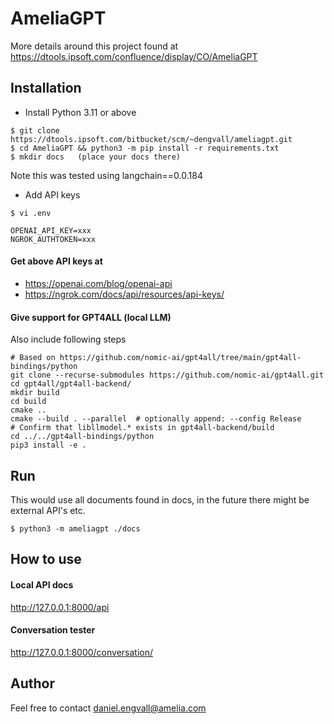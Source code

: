 # AmeliaGPT

More details around this project found at 
https://dtools.ipsoft.com/confluence/display/CO/AmeliaGPT

## Installation
- Install Python 3.11 or above

```shell
$ git clone https://dtools.ipsoft.com/bitbucket/scm/~dengvall/ameliagpt.git
$ cd AmeliaGPT && python3 -m pip install -r requirements.txt
$ mkdir docs   (place your docs there)
```
Note this was tested using langchain==0.0.184


- Add API keys
````shell
$ vi .env

OPENAI_API_KEY=xxx
NGROK_AUTHTOKEN=xxx
````

#### Get above API keys at
- https://openai.com/blog/openai-api
- https://ngrok.com/docs/api/resources/api-keys/

#### Give support for GPT4ALL (local LLM)
Also include following steps
```shell
# Based on https://github.com/nomic-ai/gpt4all/tree/main/gpt4all-bindings/python
git clone --recurse-submodules https://github.com/nomic-ai/gpt4all.git
cd gpt4all/gpt4all-backend/
mkdir build
cd build
cmake ..
cmake --build . --parallel  # optionally append: --config Release
# Confirm that libllmodel.* exists in gpt4all-backend/build
cd ../../gpt4all-bindings/python
pip3 install -e .
```


## Run
This would use all documents found in docs, in the future there might be external API's etc.
````shell
$ python3 -m ameliagpt ./docs
````


## How to use

#### Local API docs
http://127.0.0.1:8000/api

#### Conversation tester
http://127.0.0.1:8000/conversation/


## Author
Feel free to contact daniel.engvall@amelia.com 